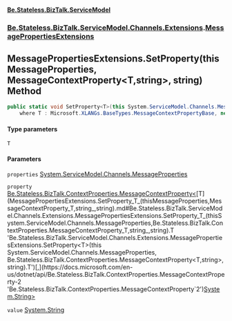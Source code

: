 #### [Be.Stateless.BizTalk.ServiceModel](README.md 'README')
### [Be.Stateless.BizTalk.ServiceModel.Channels.Extensions](Be.Stateless.BizTalk.ServiceModel.Channels.Extensions.md 'Be.Stateless.BizTalk.ServiceModel.Channels.Extensions').[MessagePropertiesExtensions](MessagePropertiesExtensions.md 'Be.Stateless.BizTalk.ServiceModel.Channels.Extensions.MessagePropertiesExtensions')

## MessagePropertiesExtensions.SetProperty<T>(this MessageProperties, MessageContextProperty<T,string>, string) Method

```csharp
public static void SetProperty<T>(this System.ServiceModel.Channels.MessageProperties properties, Be.Stateless.BizTalk.ContextProperties.MessageContextProperty<T,string> property, string value)
    where T : Microsoft.XLANGs.BaseTypes.MessageContextPropertyBase, new();
```
#### Type parameters

<a name='Be.Stateless.BizTalk.ServiceModel.Channels.Extensions.MessagePropertiesExtensions.SetProperty_T_(thisSystem.ServiceModel.Channels.MessageProperties,Be.Stateless.BizTalk.ContextProperties.MessageContextProperty_T,string_,string).T'></a>

`T`
#### Parameters

<a name='Be.Stateless.BizTalk.ServiceModel.Channels.Extensions.MessagePropertiesExtensions.SetProperty_T_(thisSystem.ServiceModel.Channels.MessageProperties,Be.Stateless.BizTalk.ContextProperties.MessageContextProperty_T,string_,string).properties'></a>

`properties` [System.ServiceModel.Channels.MessageProperties](https://docs.microsoft.com/en-us/dotnet/api/System.ServiceModel.Channels.MessageProperties 'System.ServiceModel.Channels.MessageProperties')

<a name='Be.Stateless.BizTalk.ServiceModel.Channels.Extensions.MessagePropertiesExtensions.SetProperty_T_(thisSystem.ServiceModel.Channels.MessageProperties,Be.Stateless.BizTalk.ContextProperties.MessageContextProperty_T,string_,string).property'></a>

`property` [Be.Stateless.BizTalk.ContextProperties.MessageContextProperty&lt;](https://docs.microsoft.com/en-us/dotnet/api/Be.Stateless.BizTalk.ContextProperties.MessageContextProperty-2 'Be.Stateless.BizTalk.ContextProperties.MessageContextProperty`2')[T](MessagePropertiesExtensions.SetProperty_T_(thisMessageProperties,MessageContextProperty_T,string_,string).md#Be.Stateless.BizTalk.ServiceModel.Channels.Extensions.MessagePropertiesExtensions.SetProperty_T_(thisSystem.ServiceModel.Channels.MessageProperties,Be.Stateless.BizTalk.ContextProperties.MessageContextProperty_T,string_,string).T 'Be.Stateless.BizTalk.ServiceModel.Channels.Extensions.MessagePropertiesExtensions.SetProperty<T>(this System.ServiceModel.Channels.MessageProperties, Be.Stateless.BizTalk.ContextProperties.MessageContextProperty<T,string>, string).T')[,](https://docs.microsoft.com/en-us/dotnet/api/Be.Stateless.BizTalk.ContextProperties.MessageContextProperty-2 'Be.Stateless.BizTalk.ContextProperties.MessageContextProperty`2')[System.String](https://docs.microsoft.com/en-us/dotnet/api/System.String 'System.String')[&gt;](https://docs.microsoft.com/en-us/dotnet/api/Be.Stateless.BizTalk.ContextProperties.MessageContextProperty-2 'Be.Stateless.BizTalk.ContextProperties.MessageContextProperty`2')

<a name='Be.Stateless.BizTalk.ServiceModel.Channels.Extensions.MessagePropertiesExtensions.SetProperty_T_(thisSystem.ServiceModel.Channels.MessageProperties,Be.Stateless.BizTalk.ContextProperties.MessageContextProperty_T,string_,string).value'></a>

`value` [System.String](https://docs.microsoft.com/en-us/dotnet/api/System.String 'System.String')